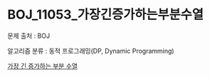 # BOJ_11053_가장긴증가하는부분수열
문제 출처 : BOJ

알고리즘 분류 : 동적 프로그래밍(DP, Dynamic Programming)

[가장 긴 증가하는 부분 수열](https://www.acmicpc.net/problem/11053)